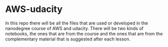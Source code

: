 # AWS-udacity
In this repo there will be all the files that are used or developed in the nanodegree course of AWS and udacity.
There will be two kinds of notebooks, the ones that are from the course and the ones that are from the complementary material that is suggested after each lesson.
